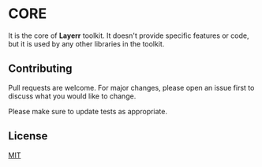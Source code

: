 
# CORE

It is the core of **Layerr** toolkit. It doesn't provide specific features
or code, but it is used by any other libraries in the toolkit.

## Contributing
Pull requests are welcome. For major changes, please open an issue first to discuss what you would like to change.

Please make sure to update tests as appropriate.

## License
[MIT](https://choosealicense.com/licenses/mit/)
